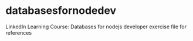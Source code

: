 # databasesfornodedev
LinkedIn Learning Course: Databases for nodejs developer exercise file for references
